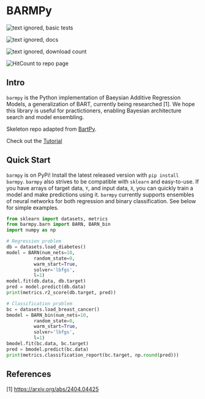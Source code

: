 
# BARMPy

![text ignored, basic tests](https://github.com/dvbuntu/barmpy/actions/workflows/test-barmpy.yml/badge.svg)

![text ignored, docs](https://github.com/dvbuntu/barmpy/actions/workflows/pages/pages-build-deployment/badge.svg)

![text ignored, download count](https://img.shields.io/github/downloads/dvbuntu/barmpy/total.svg)

![HitCount to repo page](https://hits.dwyl.com/dvbuntu/barmpy/start-here.svg)


## Intro

`barmpy` is the Python implementation of Baeysian Additive Regression Models, a generalization of BART, currently being researched [1].  We hope this library is useful for practictioners, enabling Bayesian architecture search and model ensembling.

Skeleton repo adapted from [BartPy](https://github.com/JakeColtman/bartpy).

Check out the [Tutorial](https://drive.google.com/file/d/1FgpCyEUqqnihkfm-6nuV5RdZwAJlSJq5/view?usp=drive_link)

## Quick Start

`barmpy` is on PyPi!  Install the latest released version with `pip install barmpy`.  `barmpy` also strives to be compatible with `sklearn` and easy-to-use.  If you have arrays of target data, `Y`, and input data, `X`, you can quickly train a model and make predictions using it.  `barmpy` currently supports ensembles of neural networks for both regression and binary classification.  See below for simple examples.

```python
from sklearn import datasets, metrics
from barmpy.barn import BARN, BARN_bin
import numpy as np

# Regression problem
db = datasets.load_diabetes()
model = BARN(num_nets=10,
          random_state=0,
          warm_start=True,
          solver='lbfgs',
		  l=1)
model.fit(db.data, db.target)
pred = model.predict(db.data)
print(metrics.r2_score(db.target, pred))

# Classification problem
bc = datasets.load_breast_cancer()
bmodel = BARN_bin(num_nets=10,
          random_state=0,
          warm_start=True,
          solver='lbfgs',
		  l=1)
bmodel.fit(bc.data, bc.target)
pred = bmodel.predict(bc.data)
print(metrics.classification_report(bc.target, np.round(pred)))

```

## References

 [1] https://arxiv.org/abs/2404.04425
